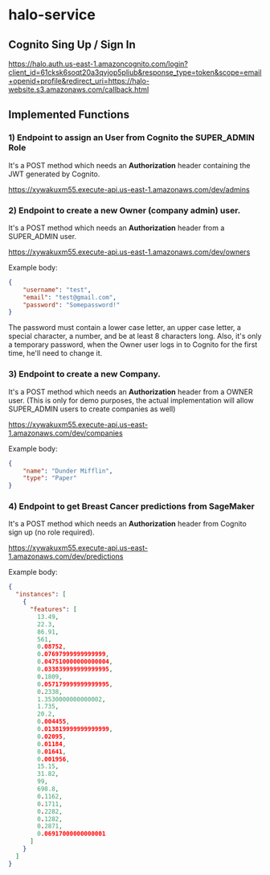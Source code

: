 # halo-service

## Cognito Sing Up / Sign In

https://halo.auth.us-east-1.amazoncognito.com/login?client_id=61cksk6soqt20a3qvjop5pliub&response_type=token&scope=email+openid+profile&redirect_uri=https://halo-website.s3.amazonaws.com/callback.html

## Implemented Functions

### 1) Endpoint to assign an User from Cognito the SUPER_ADMIN Role

It's a POST method which needs an **Authorization** header containing the JWT generated by Cognito.

https://xywakuxm55.execute-api.us-east-1.amazonaws.com/dev/admins

### 2) Endpoint to create a new Owner (company admin) user.

It's a POST method which needs an **Authorization** header from a SUPER_ADMIN user.

https://xywakuxm55.execute-api.us-east-1.amazonaws.com/dev/owners

Example body:

```json
{
    "username": "test",
    "email": "test@gmail.com",
    "password": "Somepassword!"
}
```
The password must contain a lower case letter, an upper case letter, a special character, a number, and be at least 8 characters long. Also, it's only a temporary password, when the Owner user logs in to Cognito for the first time, he'll need to change it.

### 3) Endpoint to create a new Company.

It's a POST method which needs an **Authorization** header from a OWNER user. (This is only for demo purposes, the actual implementation will allow SUPER_ADMIN users to create companies as well)

https://xywakuxm55.execute-api.us-east-1.amazonaws.com/dev/companies

Example body:

```json
{
    "name": "Dunder Mifflin",
    "type": "Paper"
}
```

### 4) Endpoint to get Breast Cancer predictions from SageMaker

It's a POST method which needs an **Authorization** header from Cognito sign up (no role required). 

https://xywakuxm55.execute-api.us-east-1.amazonaws.com/dev/predictions

Example body:

```json
{
  "instances": [
    {
      "features": [
        13.49,
        22.3,
        86.91,
        561,
        0.08752,
        0.07697999999999999,
        0.047510000000000004,
        0.033839999999999995,
        0.1809,
        0.057179999999999995,
        0.2338,
        1.3530000000000002,
        1.735,
        20.2,
        0.004455,
        0.013819999999999999,
        0.02095,
        0.01184,
        0.01641,
        0.001956,
        15.15,
        31.82,
        99,
        698.8,
        0.1162,
        0.1711,
        0.2282,
        0.1282,
        0.2871,
        0.06917000000000001
      ]
    }
  ]
}
```
